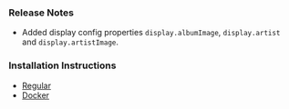 ### Release Notes

- Added display config properties `display.albumImage`, `display.artist` and `display.artistImage`.

### Installation Instructions

- [Regular](https://github.com/phin05/discord-rich-presence-plex/blob/v2.11.0/README.md#installation)
- [Docker](https://github.com/phin05/discord-rich-presence-plex/blob/v2.11.0/README.md#run-with-docker)
